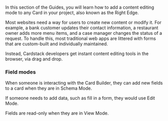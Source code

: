 In this section of the Guides, you will learn how to add a content editing mode to any Card in your project, also known as the Right Edge.

Most websites need a way for users to create new content or modify it. For example, a bank customer updates their contact information, a restaurant owner adds more menu items, and a case manager changes the status of a request.
To handle this, most traditional web apps are littered with forms that are custom-built and individually maintained.

Instead, Cardstack developers get instant content editing tools in the browser, via drag and drop.

### Field modes

When someone is interacting with the Card Builder, they can add new fields to a card when they are in Schema Mode.

If someone needs to add data, such as fill in a form, they would use Edit Mode.

Fields are read-only when they are in View Mode.
